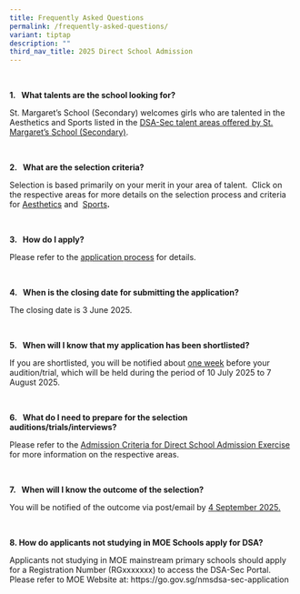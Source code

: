 ```yaml
---
title: Frequently Asked Questions
permalink: /frequently-asked-questions/
variant: tiptap
description: ""
third_nav_title: 2025 Direct School Admission
---
```

<p><strong>&nbsp;</strong>
</p>
<p><strong>1.&nbsp;&nbsp; What talents are the school looking for?</strong>
</p>
<p>St. Margaret’s School (Secondary) welcomes girls who are talented in the
Aesthetics and Sports listed in the <u>DSA-Sec talent areas offered by St. Margaret’s School (Secondary)</u>.</p>
<p>&nbsp;</p>
<p><strong>2.&nbsp;&nbsp; What are the selection criteria?</strong>
</p>
<p>Selection is based primarily on your merit in your area of talent.&nbsp;
Click on the respective areas for more details on the selection process
and criteria for&nbsp;<a href="https://stmargaretssec.moe.edu.sg/resources/2018-direct-school-admission-exercise-dsa-sec/admission-criteria-for-direct-school-admission-exercise" rel="noopener noreferrer nofollow" target="_blank">Aesthetics</a>&nbsp;and&nbsp;
<a href="https://stmargaretssec.moe.edu.sg/resources/2018-direct-school-admission-exercise-dsa-sec/admission-criteria-for-direct-school-admission-exercise" rel="noopener noreferrer nofollow" target="_blank">Sports</a><strong>.</strong>
</p>
<p>&nbsp;</p>
<p><strong>3.&nbsp;&nbsp; How do I apply?</strong>
</p>
<p>Please refer to the&nbsp;<a href="https://stmargaretssec.moe.edu.sg/resources/2018-direct-school-admission-exercise-dsa-sec/application-process" rel="noopener noreferrer nofollow" target="_blank">application process</a>&nbsp;for
details.</p>
<p>&nbsp;</p>
<p><strong>4.&nbsp;&nbsp; When is the closing date for submitting the application?</strong>
</p>
<p>The closing date is 3 June 2025.</p>
<p>&nbsp;</p>
<p><strong>5.&nbsp;&nbsp; When will I know that my application has been shortlisted?</strong>
</p>
<p>If you are shortlisted, you will be notified about <u>one week</u>&nbsp;before
your audition/trial, which will be held during the period of 10 July 2025
to 7 August 2025.</p>
<p>&nbsp;</p>
<p><strong>6.&nbsp;&nbsp; What do I need to prepare for the selection auditions/trials/interviews?</strong>
</p>
<p>Please refer to the&nbsp;<u>Admission Criteria for Direct School Admission Exercise</u><strong> </strong>for
more information on the respective areas.</p>
<p>&nbsp;</p>
<p><strong>7.&nbsp;&nbsp; When will I know the outcome of the selection?</strong>
</p>
<p>You will be notified of the outcome via post/email by <u>4 September 2025.</u>
</p>
<p>&nbsp;</p>
<p><strong>8. How do applicants not studying in MOE Schools apply for DSA?</strong>
</p>
<p>Applicants not studying in MOE mainstream primary schools should apply
for a Registration Number (RGxxxxxxx) to access the DSA-Sec Portal. Please
refer to MOE Website at: <a rel="noopener noreferrer nofollow" target="_blank">https://go.gov.sg/nmsdsa-sec-application</a>
</p>